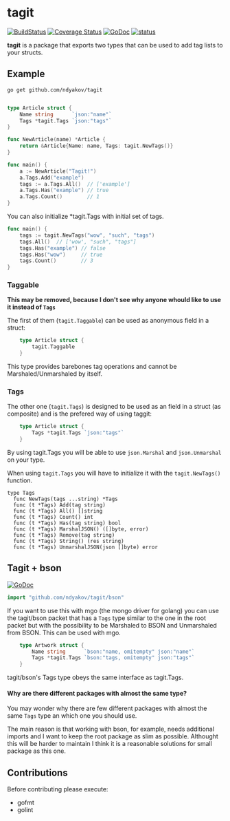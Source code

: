 # tagit

[![BuildStatus](https://travis-ci.org/ndyakov/tagit.png)](https://travis-ci.org/ndyakov/tagit)
[![Coverage Status](https://coveralls.io/repos/ndyakov/tagit/badge.svg?branch=master)](https://coveralls.io/r/ndyakov/tagit?branch=master)
[![GoDoc](https://godoc.org/github.com/ndyakov/tagit?status.png)](https://godoc.org/github.com/ndyakov/tagit)
[![status](https://sourcegraph.com/api/repos/github.com/ndyakov/tagit/.badges/status.svg)](https://sourcegraph.com/github.com/ndyakov/tagit)

__tagit__ is a package that exports two types
that can be used to add tag lists to your structs.

## Example

```
go get github.com/ndyakov/tagit
```

```go

type Article struct {
	Name string      `json:"name"`
	Tags *tagit.Tags `json:"tags"`
}

func NewArticle(name) *Article {
	return &Article{Name: name, Tags: tagit.NewTags()}
}

func main() {
	a := NewArticle("Tagit!")
	a.Tags.Add("example")
	tags := a.Tags.All()  // ['example']
	a.Tags.Has("example") // true
	a.Tags.Count()        // 1
}

```

You can also initialize *tagit.Tags with initial set of tags.

```go
func main() {
	tags := tagit.NewTags("wow", "such", "tags")
	tags.All()  // ['wow', "such", "tags"]
	tags.Has("example") // false
	tags.Has("wow")     // true
	tags.Count()        // 3
}
```

### Taggable

__This may be removed, because I don't see why anyone whould like to use it instead of `Tags`__

The first of them (`tagit.Taggable`) can be used as anonymous field
in a struct:

```go
	type Article struct {
		tagit.Taggable
	}
```
This type provides barebones tag operations and cannot be Marshaled/Unmarshaled by itself.


### Tags

The other one (`tagit.Tags`) is designed to be used as an field in
a struct (as composite) and is the prefered way of using taggit:

```go
	type Article struct {
		Tags *tagit.Tags `json:"tags"`
	}
```

By using tagit.Tags you will be able to use `json.Marshal` and `json.Unmarshal`
on your type.

When using `tagit.Tags` you will have to initialize it with the `tagit.NewTags()` function.

```
type Tags
  func NewTags(tags ...string) *Tags
  func (t *Tags) Add(tag string)
  func (t *Tags) All() []string
  func (t *Tags) Count() int
  func (t *Tags) Has(tag string) bool
  func (t *Tags) MarshalJSON() ([]byte, error)
  func (t *Tags) Remove(tag string)
  func (t *Tags) String() (res string)
  func (t *Tags) UnmarshalJSON(json []byte) error
```

## Tagit + bson
[![GoDoc](https://godoc.org/github.com/ndyakov/tagit/bson?status.png)](https://godoc.org/github.com/ndyakov/tagit/bson)

```go
import "github.com/ndyakov/tagit/bson"
```

If you want to use this with mgo (the mongo driver for golang) you can use the tagit/bson packet
that has a `Tags` type similar to the one in the root packet but with the possibility to be
Marshaled to BSON and Unmarshaled from BSON. This can be used with mgo.

```go
	type Artwork struct {
		Name string      `bson:"name, omitempty" json:"name"`
		Tags *tagit.Tags `bson:"tags, omitempty" json:"tags"`
	}

```

tagit/bson's Tags type obeys the same interface as tagit.Tags.

#### Why are there different packages with almost the same type?

You may wonder why there are few different packages with almost the same `Tags` type
an which one you should use.

The main reason is that working with bson, for example, needs additional imports and I want to
keep the root package as slim as possible. Althought this will be harder to maintain I think it is a
reasonable solutions for small package as this one.


## Contributions

Before contributing please execute:
* gofmt
* golint
